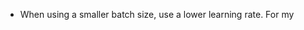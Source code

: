 - When using a smaller batch size, use a lower learning rate. For my 
<!--stackedit_data:
eyJoaXN0b3J5IjpbLTQ2NjEyMjczMyw3MzA5OTgxMTZdfQ==
-->